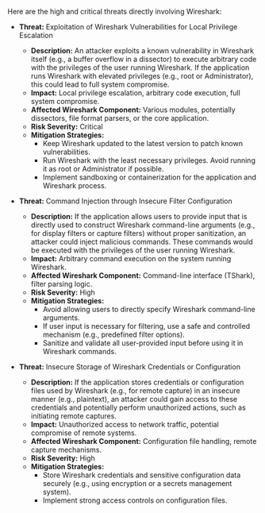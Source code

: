 Here are the high and critical threats directly involving Wireshark:

* **Threat:** Exploitation of Wireshark Vulnerabilities for Local Privilege Escalation
    * **Description:** An attacker exploits a known vulnerability in Wireshark itself (e.g., a buffer overflow in a dissector) to execute arbitrary code with the privileges of the user running Wireshark. If the application runs Wireshark with elevated privileges (e.g., root or Administrator), this could lead to full system compromise.
    * **Impact:** Local privilege escalation, arbitrary code execution, full system compromise.
    * **Affected Wireshark Component:** Various modules, potentially dissectors, file format parsers, or the core application.
    * **Risk Severity:** Critical
    * **Mitigation Strategies:**
        * Keep Wireshark updated to the latest version to patch known vulnerabilities.
        * Run Wireshark with the least necessary privileges. Avoid running it as root or Administrator if possible.
        * Implement sandboxing or containerization for the application and Wireshark process.

* **Threat:** Command Injection through Insecure Filter Configuration
    * **Description:** If the application allows users to provide input that is directly used to construct Wireshark command-line arguments (e.g., for display filters or capture filters) without proper sanitization, an attacker could inject malicious commands. These commands would be executed with the privileges of the user running Wireshark.
    * **Impact:** Arbitrary command execution on the system running Wireshark.
    * **Affected Wireshark Component:** Command-line interface (TShark), filter parsing logic.
    * **Risk Severity:** High
    * **Mitigation Strategies:**
        * Avoid allowing users to directly specify Wireshark command-line arguments.
        * If user input is necessary for filtering, use a safe and controlled mechanism (e.g., predefined filter options).
        * Sanitize and validate all user-provided input before using it in Wireshark commands.

* **Threat:** Insecure Storage of Wireshark Credentials or Configuration
    * **Description:** If the application stores credentials or configuration files used by Wireshark (e.g., for remote capture) in an insecure manner (e.g., plaintext), an attacker could gain access to these credentials and potentially perform unauthorized actions, such as initiating remote captures.
    * **Impact:** Unauthorized access to network traffic, potential compromise of remote systems.
    * **Affected Wireshark Component:** Configuration file handling, remote capture mechanisms.
    * **Risk Severity:** High
    * **Mitigation Strategies:**
        * Store Wireshark credentials and sensitive configuration data securely (e.g., using encryption or a secrets management system).
        * Implement strong access controls on configuration files.